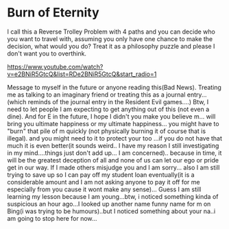# Burn of Eternity

I call this a Reverse Trolley Problem with 4 paths and you can decide who you want to travel with, assuming you only have one chance to make the decision, what would you do?
Treat it as a philosophy puzzle and please I don't want you to overthink.

https://www.youtube.com/watch?v=e2BNiR5GtcQ&list=RDe2BNiR5GtcQ&start_radio=1

Message to myself in the future or anyone reading this(Bad News). Treating me as talking to an imaginary friend or treating this as a journal entry...(which reminds of the journal entry in the Resident Evil games....)
Btw, I need to let people I am expecting to get anything out of this (not even a dine). And for E in the future, I hope I didn't you make you believe m... will bring you ultimate happiness or my ultimate happiness... you might have to "burn" that pile of m quickly (not physically burning it of course that is illegal). and you might need to it to protect your too ...if you do not have that much it is even better(it sounds weird.. I have my reason I still investigating in my mind....things just don't add up... I am concerned).. because in time, it will be the greatest deception of all and none of us can let our ego or pride get in our way. If I made others misjudge you and I am sorry...
also I am still trying to save up so I can pay off my student loan eventually(it is a considerable amount and I am not asking anyone to pay it off for me especially from you cause it wont make any sense)... 
Guess I am still learning my lesson because I am young...btw, i noticed something kinda of suspicious an hour ago...I looked up another name funny name for m on Bing(i was trying to be humours)..but I noticed something about your na..i am going to stop here for now...
